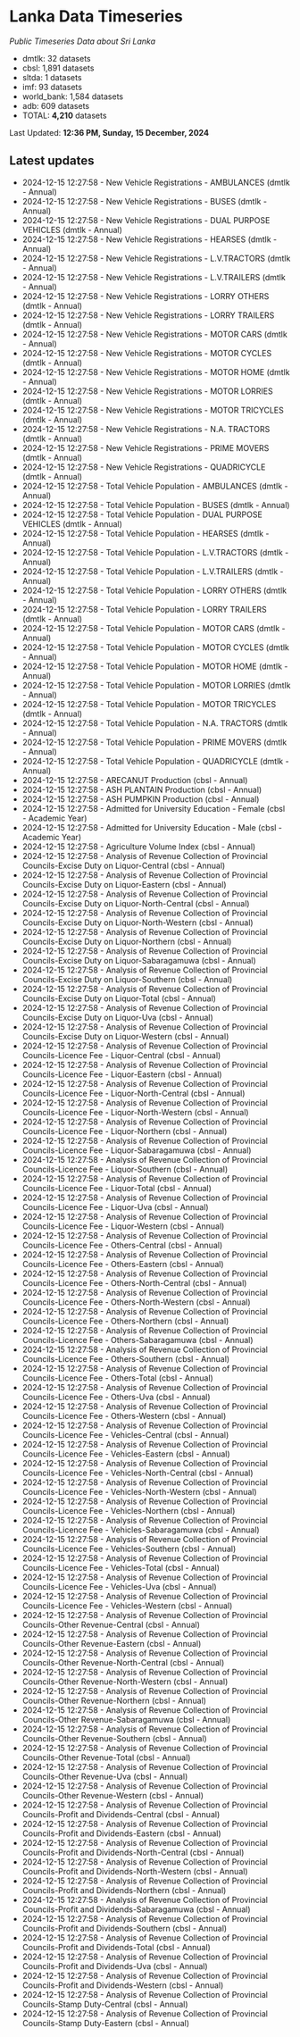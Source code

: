 # Lanka Data Timeseries
*Public Timeseries Data about Sri Lanka*

* dmtlk: 32 datasets
* cbsl: 1,891 datasets
* sltda: 1 datasets
* imf: 93 datasets
* world_bank: 1,584 datasets
* adb: 609 datasets
* TOTAL: **4,210** datasets

Last Updated: **12:36 PM, Sunday, 15 December, 2024**

## Latest updates

* 2024-12-15 12:27:58 - New Vehicle Registrations - AMBULANCES (dmtlk - Annual)
* 2024-12-15 12:27:58 - New Vehicle Registrations - BUSES (dmtlk - Annual)
* 2024-12-15 12:27:58 - New Vehicle Registrations - DUAL PURPOSE VEHICLES (dmtlk - Annual)
* 2024-12-15 12:27:58 - New Vehicle Registrations - HEARSES (dmtlk - Annual)
* 2024-12-15 12:27:58 - New Vehicle Registrations - L.V.TRACTORS (dmtlk - Annual)
* 2024-12-15 12:27:58 - New Vehicle Registrations - L.V.TRAILERS (dmtlk - Annual)
* 2024-12-15 12:27:58 - New Vehicle Registrations - LORRY OTHERS (dmtlk - Annual)
* 2024-12-15 12:27:58 - New Vehicle Registrations - LORRY TRAILERS (dmtlk - Annual)
* 2024-12-15 12:27:58 - New Vehicle Registrations - MOTOR CARS (dmtlk - Annual)
* 2024-12-15 12:27:58 - New Vehicle Registrations - MOTOR CYCLES (dmtlk - Annual)
* 2024-12-15 12:27:58 - New Vehicle Registrations - MOTOR HOME (dmtlk - Annual)
* 2024-12-15 12:27:58 - New Vehicle Registrations - MOTOR LORRIES (dmtlk - Annual)
* 2024-12-15 12:27:58 - New Vehicle Registrations - MOTOR TRICYCLES (dmtlk - Annual)
* 2024-12-15 12:27:58 - New Vehicle Registrations - N.A. TRACTORS (dmtlk - Annual)
* 2024-12-15 12:27:58 - New Vehicle Registrations - PRIME MOVERS (dmtlk - Annual)
* 2024-12-15 12:27:58 - New Vehicle Registrations - QUADRICYCLE (dmtlk - Annual)
* 2024-12-15 12:27:58 - Total Vehicle Population - AMBULANCES (dmtlk - Annual)
* 2024-12-15 12:27:58 - Total Vehicle Population - BUSES (dmtlk - Annual)
* 2024-12-15 12:27:58 - Total Vehicle Population - DUAL PURPOSE VEHICLES (dmtlk - Annual)
* 2024-12-15 12:27:58 - Total Vehicle Population - HEARSES (dmtlk - Annual)
* 2024-12-15 12:27:58 - Total Vehicle Population - L.V.TRACTORS (dmtlk - Annual)
* 2024-12-15 12:27:58 - Total Vehicle Population - L.V.TRAILERS (dmtlk - Annual)
* 2024-12-15 12:27:58 - Total Vehicle Population - LORRY OTHERS (dmtlk - Annual)
* 2024-12-15 12:27:58 - Total Vehicle Population - LORRY TRAILERS (dmtlk - Annual)
* 2024-12-15 12:27:58 - Total Vehicle Population - MOTOR CARS (dmtlk - Annual)
* 2024-12-15 12:27:58 - Total Vehicle Population - MOTOR CYCLES (dmtlk - Annual)
* 2024-12-15 12:27:58 - Total Vehicle Population - MOTOR HOME (dmtlk - Annual)
* 2024-12-15 12:27:58 - Total Vehicle Population - MOTOR LORRIES (dmtlk - Annual)
* 2024-12-15 12:27:58 - Total Vehicle Population - MOTOR TRICYCLES (dmtlk - Annual)
* 2024-12-15 12:27:58 - Total Vehicle Population - N.A. TRACTORS (dmtlk - Annual)
* 2024-12-15 12:27:58 - Total Vehicle Population - PRIME MOVERS (dmtlk - Annual)
* 2024-12-15 12:27:58 - Total Vehicle Population - QUADRICYCLE (dmtlk - Annual)
* 2024-12-15 12:27:58 - ARECANUT Production (cbsl - Annual)
* 2024-12-15 12:27:58 - ASH PLANTAIN Production (cbsl - Annual)
* 2024-12-15 12:27:58 - ASH PUMPKIN Production (cbsl - Annual)
* 2024-12-15 12:27:58 - Admitted for University Education - Female (cbsl - Academic Year)
* 2024-12-15 12:27:58 - Admitted for University Education - Male (cbsl - Academic Year)
* 2024-12-15 12:27:58 - Agriculture Volume Index (cbsl - Annual)
* 2024-12-15 12:27:58 - Analysis of Revenue Collection of Provincial Councils-Excise Duty on Liquor-Central (cbsl - Annual)
* 2024-12-15 12:27:58 - Analysis of Revenue Collection of Provincial Councils-Excise Duty on Liquor-Eastern (cbsl - Annual)
* 2024-12-15 12:27:58 - Analysis of Revenue Collection of Provincial Councils-Excise Duty on Liquor-North-Central (cbsl - Annual)
* 2024-12-15 12:27:58 - Analysis of Revenue Collection of Provincial Councils-Excise Duty on Liquor-North-Western (cbsl - Annual)
* 2024-12-15 12:27:58 - Analysis of Revenue Collection of Provincial Councils-Excise Duty on Liquor-Northern (cbsl - Annual)
* 2024-12-15 12:27:58 - Analysis of Revenue Collection of Provincial Councils-Excise Duty on Liquor-Sabaragamuwa (cbsl - Annual)
* 2024-12-15 12:27:58 - Analysis of Revenue Collection of Provincial Councils-Excise Duty on Liquor-Southern (cbsl - Annual)
* 2024-12-15 12:27:58 - Analysis of Revenue Collection of Provincial Councils-Excise Duty on Liquor-Total (cbsl - Annual)
* 2024-12-15 12:27:58 - Analysis of Revenue Collection of Provincial Councils-Excise Duty on Liquor-Uva (cbsl - Annual)
* 2024-12-15 12:27:58 - Analysis of Revenue Collection of Provincial Councils-Excise Duty on Liquor-Western (cbsl - Annual)
* 2024-12-15 12:27:58 - Analysis of Revenue Collection of Provincial Councils-Licence Fee - Liquor-Central (cbsl - Annual)
* 2024-12-15 12:27:58 - Analysis of Revenue Collection of Provincial Councils-Licence Fee - Liquor-Eastern (cbsl - Annual)
* 2024-12-15 12:27:58 - Analysis of Revenue Collection of Provincial Councils-Licence Fee - Liquor-North-Central (cbsl - Annual)
* 2024-12-15 12:27:58 - Analysis of Revenue Collection of Provincial Councils-Licence Fee - Liquor-North-Western (cbsl - Annual)
* 2024-12-15 12:27:58 - Analysis of Revenue Collection of Provincial Councils-Licence Fee - Liquor-Northern (cbsl - Annual)
* 2024-12-15 12:27:58 - Analysis of Revenue Collection of Provincial Councils-Licence Fee - Liquor-Sabaragamuwa (cbsl - Annual)
* 2024-12-15 12:27:58 - Analysis of Revenue Collection of Provincial Councils-Licence Fee - Liquor-Southern (cbsl - Annual)
* 2024-12-15 12:27:58 - Analysis of Revenue Collection of Provincial Councils-Licence Fee - Liquor-Total (cbsl - Annual)
* 2024-12-15 12:27:58 - Analysis of Revenue Collection of Provincial Councils-Licence Fee - Liquor-Uva (cbsl - Annual)
* 2024-12-15 12:27:58 - Analysis of Revenue Collection of Provincial Councils-Licence Fee - Liquor-Western (cbsl - Annual)
* 2024-12-15 12:27:58 - Analysis of Revenue Collection of Provincial Councils-Licence Fee - Others-Central (cbsl - Annual)
* 2024-12-15 12:27:58 - Analysis of Revenue Collection of Provincial Councils-Licence Fee - Others-Eastern (cbsl - Annual)
* 2024-12-15 12:27:58 - Analysis of Revenue Collection of Provincial Councils-Licence Fee - Others-North-Central (cbsl - Annual)
* 2024-12-15 12:27:58 - Analysis of Revenue Collection of Provincial Councils-Licence Fee - Others-North-Western (cbsl - Annual)
* 2024-12-15 12:27:58 - Analysis of Revenue Collection of Provincial Councils-Licence Fee - Others-Northern (cbsl - Annual)
* 2024-12-15 12:27:58 - Analysis of Revenue Collection of Provincial Councils-Licence Fee - Others-Sabaragamuwa (cbsl - Annual)
* 2024-12-15 12:27:58 - Analysis of Revenue Collection of Provincial Councils-Licence Fee - Others-Southern (cbsl - Annual)
* 2024-12-15 12:27:58 - Analysis of Revenue Collection of Provincial Councils-Licence Fee - Others-Total (cbsl - Annual)
* 2024-12-15 12:27:58 - Analysis of Revenue Collection of Provincial Councils-Licence Fee - Others-Uva (cbsl - Annual)
* 2024-12-15 12:27:58 - Analysis of Revenue Collection of Provincial Councils-Licence Fee - Others-Western (cbsl - Annual)
* 2024-12-15 12:27:58 - Analysis of Revenue Collection of Provincial Councils-Licence Fee - Vehicles-Central (cbsl - Annual)
* 2024-12-15 12:27:58 - Analysis of Revenue Collection of Provincial Councils-Licence Fee - Vehicles-Eastern (cbsl - Annual)
* 2024-12-15 12:27:58 - Analysis of Revenue Collection of Provincial Councils-Licence Fee - Vehicles-North-Central (cbsl - Annual)
* 2024-12-15 12:27:58 - Analysis of Revenue Collection of Provincial Councils-Licence Fee - Vehicles-North-Western (cbsl - Annual)
* 2024-12-15 12:27:58 - Analysis of Revenue Collection of Provincial Councils-Licence Fee - Vehicles-Northern (cbsl - Annual)
* 2024-12-15 12:27:58 - Analysis of Revenue Collection of Provincial Councils-Licence Fee - Vehicles-Sabaragamuwa (cbsl - Annual)
* 2024-12-15 12:27:58 - Analysis of Revenue Collection of Provincial Councils-Licence Fee - Vehicles-Southern (cbsl - Annual)
* 2024-12-15 12:27:58 - Analysis of Revenue Collection of Provincial Councils-Licence Fee - Vehicles-Total (cbsl - Annual)
* 2024-12-15 12:27:58 - Analysis of Revenue Collection of Provincial Councils-Licence Fee - Vehicles-Uva (cbsl - Annual)
* 2024-12-15 12:27:58 - Analysis of Revenue Collection of Provincial Councils-Licence Fee - Vehicles-Western (cbsl - Annual)
* 2024-12-15 12:27:58 - Analysis of Revenue Collection of Provincial Councils-Other Revenue-Central (cbsl - Annual)
* 2024-12-15 12:27:58 - Analysis of Revenue Collection of Provincial Councils-Other Revenue-Eastern (cbsl - Annual)
* 2024-12-15 12:27:58 - Analysis of Revenue Collection of Provincial Councils-Other Revenue-North-Central (cbsl - Annual)
* 2024-12-15 12:27:58 - Analysis of Revenue Collection of Provincial Councils-Other Revenue-North-Western (cbsl - Annual)
* 2024-12-15 12:27:58 - Analysis of Revenue Collection of Provincial Councils-Other Revenue-Northern (cbsl - Annual)
* 2024-12-15 12:27:58 - Analysis of Revenue Collection of Provincial Councils-Other Revenue-Sabaragamuwa (cbsl - Annual)
* 2024-12-15 12:27:58 - Analysis of Revenue Collection of Provincial Councils-Other Revenue-Southern (cbsl - Annual)
* 2024-12-15 12:27:58 - Analysis of Revenue Collection of Provincial Councils-Other Revenue-Total (cbsl - Annual)
* 2024-12-15 12:27:58 - Analysis of Revenue Collection of Provincial Councils-Other Revenue-Uva (cbsl - Annual)
* 2024-12-15 12:27:58 - Analysis of Revenue Collection of Provincial Councils-Other Revenue-Western (cbsl - Annual)
* 2024-12-15 12:27:58 - Analysis of Revenue Collection of Provincial Councils-Profit and Dividends-Central (cbsl - Annual)
* 2024-12-15 12:27:58 - Analysis of Revenue Collection of Provincial Councils-Profit and Dividends-Eastern (cbsl - Annual)
* 2024-12-15 12:27:58 - Analysis of Revenue Collection of Provincial Councils-Profit and Dividends-North-Central (cbsl - Annual)
* 2024-12-15 12:27:58 - Analysis of Revenue Collection of Provincial Councils-Profit and Dividends-North-Western (cbsl - Annual)
* 2024-12-15 12:27:58 - Analysis of Revenue Collection of Provincial Councils-Profit and Dividends-Northern (cbsl - Annual)
* 2024-12-15 12:27:58 - Analysis of Revenue Collection of Provincial Councils-Profit and Dividends-Sabaragamuwa (cbsl - Annual)
* 2024-12-15 12:27:58 - Analysis of Revenue Collection of Provincial Councils-Profit and Dividends-Southern (cbsl - Annual)
* 2024-12-15 12:27:58 - Analysis of Revenue Collection of Provincial Councils-Profit and Dividends-Total (cbsl - Annual)
* 2024-12-15 12:27:58 - Analysis of Revenue Collection of Provincial Councils-Profit and Dividends-Uva (cbsl - Annual)
* 2024-12-15 12:27:58 - Analysis of Revenue Collection of Provincial Councils-Profit and Dividends-Western (cbsl - Annual)
* 2024-12-15 12:27:58 - Analysis of Revenue Collection of Provincial Councils-Stamp Duty-Central (cbsl - Annual)
* 2024-12-15 12:27:58 - Analysis of Revenue Collection of Provincial Councils-Stamp Duty-Eastern (cbsl - Annual)